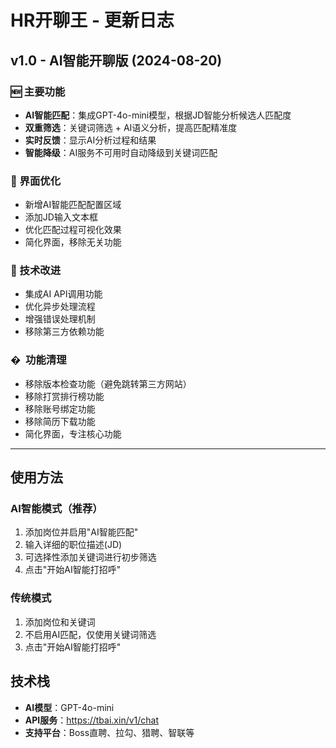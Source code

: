 # HR开聊王 - 更新日志

## v1.0 - AI智能开聊版 (2024-08-20)

### 🆕 主要功能
- **AI智能匹配**：集成GPT-4o-mini模型，根据JD智能分析候选人匹配度
- **双重筛选**：关键词筛选 + AI语义分析，提高匹配精准度
- **实时反馈**：显示AI分析过程和结果
- **智能降级**：AI服务不可用时自动降级到关键词匹配

### 🎨 界面优化
- 新增AI智能匹配配置区域
- 添加JD输入文本框
- 优化匹配过程可视化效果
- 简化界面，移除无关功能

### 🔧 技术改进
- 集成AI API调用功能
- 优化异步处理流程
- 增强错误处理机制
- 移除第三方依赖功能

### � ️ 功能清理
- 移除版本检查功能（避免跳转第三方网站）
- 移除打赏排行榜功能
- 移除账号绑定功能
- 移除简历下载功能
- 简化界面，专注核心功能

---

## 使用方法

### AI智能模式（推荐）
1. 添加岗位并启用"AI智能匹配"
2. 输入详细的职位描述(JD)
3. 可选择性添加关键词进行初步筛选
4. 点击"开始AI智能打招呼"

### 传统模式
1. 添加岗位和关键词
2. 不启用AI匹配，仅使用关键词筛选
3. 点击"开始AI智能打招呼"

## 技术栈

- **AI模型**：GPT-4o-mini
- **API服务**：https://tbai.xin/v1/chat
- **支持平台**：Boss直聘、拉勾、猎聘、智联等